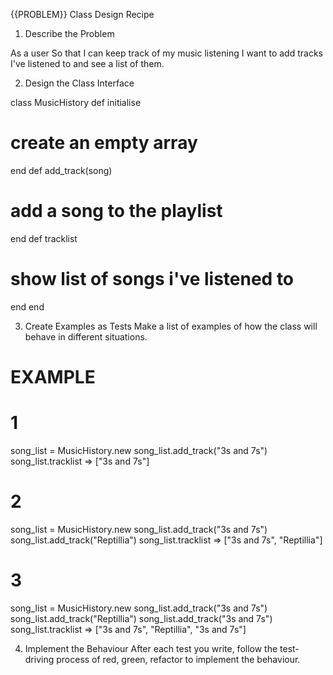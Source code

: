 {{PROBLEM}} Class Design Recipe
1. Describe the Problem

As a user
So that I can keep track of my music listening
I want to add tracks I've listened to and see a list of them.

2. Design the Class Interface

class MusicHistory
  def initialise
  # create an empty array
  end
  def add_track(song)
  # add a song to the playlist
  end
  def tracklist
  # show list of songs i've listened to
  end
end

3. Create Examples as Tests
Make a list of examples of how the class will behave in different situations.

# EXAMPLE

# 1
song_list = MusicHistory.new
song_list.add_track("3s and 7s")
song_list.tracklist => ["3s and 7s"]

# 2
song_list = MusicHistory.new
song_list.add_track("3s and 7s")
song_list.add_track("Reptillia")
song_list.tracklist => ["3s and 7s", "Reptillia"]

# 3
song_list = MusicHistory.new
song_list.add_track("3s and 7s")
song_list.add_track("Reptillia")
song_list.add_track("3s and 7s")
song_list.tracklist => ["3s and 7s", "Reptillia", "3s and 7s"]

4. Implement the Behaviour
After each test you write, follow the test-driving process of red, green, refactor to implement the behaviour.

